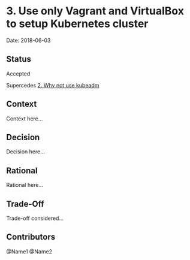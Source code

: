 # 3. Use only Vagrant and VirtualBox to setup Kubernetes cluster

Date: 2018-06-03

## Status

Accepted

Supercedes [2. Why not use kubeadm](0002-why-not-use-kubeadm.md)

## Context

Context here...

## Decision

Decision here...

## Rational

Rational here...

## Trade-Off

Trade-off considered...

## Contributors

@Name1
@Name2
